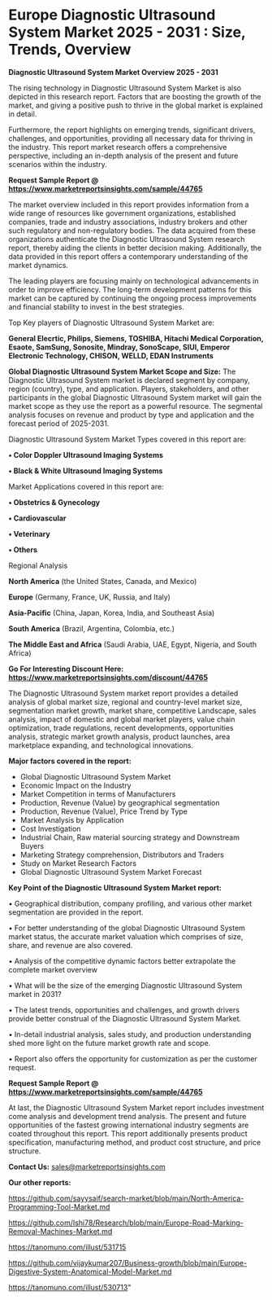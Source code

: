 # Europe Diagnostic Ultrasound System Market 2025 - 2031 : Size, Trends, Overview

<Strong> Diagnostic Ultrasound System Market Overview 2025 - 2031</strong>

The rising technology in Diagnostic Ultrasound System Market is also depicted in this research report. Factors that are boosting the growth of the market, and giving a positive push to thrive in the global market is explained in detail.

Furthermore, the report highlights on emerging trends, significant drivers, challenges, and opportunities, providing all necessary data for thriving in the industry. This report market research offers a comprehensive perspective, including an in-depth analysis of the present and future scenarios within the industry.

<strong>Request Sample Report @ <a href=https://www.marketreportsinsights.com/sample/44765>https://www.marketreportsinsights.com/sample/44765</a></strong>

The market overview included in this report provides information from a wide range of resources like government organizations, established companies, trade and industry associations, industry brokers and other such regulatory and non-regulatory bodies. The data acquired from these organizations authenticate the Diagnostic Ultrasound System research report, thereby aiding the clients in better decision making. Additionally, the data provided in this report offers a contemporary understanding of the market dynamics.

The leading players are focusing mainly on technological advancements in order to improve efficiency. The long-term development patterns for this market can be captured by continuing the ongoing process improvements and financial stability to invest in the best strategies.

Top Key players of Diagnostic Ultrasound System Market are:

<strong>General Elecrtic, Philips, Siemens, TOSHIBA, Hitachi Medical Corporation, Esaote, SamSung, Sonosite, Mindray, SonoScape, SIUI, Emperor Electronic Technology, CHISON, WELLD, EDAN Instruments</strong>

<strong><b>Global Diagnostic Ultrasound System Market Scope and Size:</b></strong>
The Diagnostic Ultrasound System market is declared segment by company, region (country), type, and application. Players, stakeholders, and other participants in the global Diagnostic Ultrasound System market will gain the market scope as they use the report as a powerful resource. The segmental analysis focuses on revenue and product by type and application and the forecast period of 2025-2031.

Diagnostic Ultrasound System Market Types covered in this report are:

<strong>•  Color Doppler Ultrasound Imaging Systems

•  Black & White Ultrasound Imaging Systems</strong>

Market Applications covered in this report are:

<strong>•  Obstetrics & Gynecology

•  Cardiovascular

•  Veterinary

•  Others</strong> 

Regional Analysis

<strong>North America</strong> (the United States, Canada, and Mexico)

<strong>Europe</strong> (Germany, France, UK, Russia, and Italy)

<strong>Asia-Pacific</strong> (China, Japan, Korea, India, and Southeast Asia)

<strong>South America</strong> (Brazil, Argentina, Colombia, etc.)

<strong>The Middle East and Africa</strong> (Saudi Arabia, UAE, Egypt, Nigeria, and South Africa)

<strong>Go For Interesting Discount Here: <a href=https://www.marketreportsinsights.com/discount/44765>https://www.marketreportsinsights.com/discount/44765</a></strong>

The Diagnostic Ultrasound System market report provides a detailed analysis of global market size, regional and country-level market size, segmentation market growth, market share, competitive Landscape, sales analysis, impact of domestic and global market players, value chain optimization, trade regulations, recent developments, opportunities analysis, strategic market growth analysis, product launches, area marketplace expanding, and technological innovations.

<strong><b>Major factors covered in the report:</b></strong>
<ul>
  <li>Global Diagnostic Ultrasound System Market </li>
  <li>Economic Impact on the Industry</li>
  <li>Market Competition in terms of Manufacturers</li>
  <li>Production, Revenue (Value) by geographical segmentation</li>
  <li>Production, Revenue (Value), Price Trend by Type</li>
  <li>Market Analysis by Application</li>
  <li>Cost Investigation</li>
  <li>Industrial Chain, Raw material sourcing strategy and Downstream Buyers</li>
  <li>Marketing Strategy comprehension, Distributors and Traders</li>
  <li>Study on Market Research Factors</li>
  <li>Global Diagnostic Ultrasound System Market Forecast</li>
</ul>

<strong><b>Key Point of the Diagnostic Ultrasound System Market report:</b></strong>

• Geographical distribution, company profiling, and various other market segmentation are provided in the report.

• For better understanding of the global Diagnostic Ultrasound System market status, the accurate market valuation which comprises of size, share, and revenue are also covered.

• Analysis of the competitive dynamic factors better extrapolate the complete market overview

• What will be the size of the emerging Diagnostic Ultrasound System market in 2031?

• The latest trends, opportunities and challenges, and growth drivers provide better construal of the Diagnostic Ultrasound System Market.

• In-detail industrial analysis, sales study, and production understanding shed more light on the future market growth rate and scope.

• Report also offers the opportunity for customization as per the customer request.

<strong>Request Sample Report @ <a href=https://www.marketreportsinsights.com/sample/44765>https://www.marketreportsinsights.com/sample/44765</a></strong>

At last, the Diagnostic Ultrasound System Market report includes investment come analysis and development trend analysis. The present and future opportunities of the fastest growing international industry segments are coated throughout this report. This report additionally presents product specification, manufacturing method, and product cost structure, and price structure.

<strong>Contact Us:</strong>
sales@marketreportsinsights.com

<strong>Our other reports:</strong>

<a href=https://github.com/sayysaif/search-market/blob/main/North-America-Programming-Tool-Market.md>https://github.com/sayysaif/search-market/blob/main/North-America-Programming-Tool-Market.md</a>

<a href=https://github.com/Ishi78/Research/blob/main/Europe-Road-Marking-Removal-Machines-Market.md>https://github.com/Ishi78/Research/blob/main/Europe-Road-Marking-Removal-Machines-Market.md</a>

<a href=https://tanomuno.com/illust/531715>https://tanomuno.com/illust/531715</a>

<a href=https://github.com/vijaykumar207/Business-growth/blob/main/Europe-Digestive-System-Anatomical-Model-Market.md>https://github.com/vijaykumar207/Business-growth/blob/main/Europe-Digestive-System-Anatomical-Model-Market.md</a>

<a href=https://tanomuno.com/illust/530713>https://tanomuno.com/illust/530713</a>"
